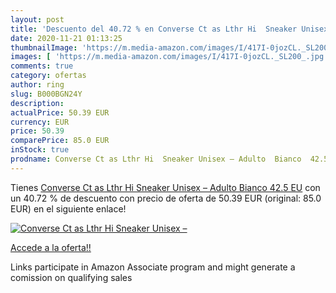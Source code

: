 ```yaml
---
layout: post
title: 'Descuento del 40.72 % en Converse Ct as Lthr Hi  Sneaker Unisex –'
date: 2020-11-21 01:13:25
thumbnailImage: 'https://m.media-amazon.com/images/I/417I-0jozCL._SL200_.jpg'
images: [ 'https://m.media-amazon.com/images/I/417I-0jozCL._SL200_.jpg' ]
comments: true
category: ofertas
author: ring
slug: B000BGN24Y
description:
actualPrice: 50.39 EUR
currency: EUR
price: 50.39
comparePrice: 85.0 EUR
inStock: true
prodname: Converse Ct as Lthr Hi  Sneaker Unisex – Adulto  Bianco  42.5 EU
---
```


Tienes [Converse Ct as Lthr Hi  Sneaker Unisex – Adulto  Bianco  42.5 EU](https://www.amazon.it/dp/B000BGN24Y/?tag=tolees00-21) con un 40.72 % de descuento con precio de oferta de 50.39 EUR (original: 85.0 EUR) en el siguiente enlace!

[![Converse Ct as Lthr Hi  Sneaker Unisex –](https://m.media-amazon.com/images/I/417I-0jozCL._SL200_.jpg)](https://www.amazon.it/dp/B000BGN24Y/?tag=tolees00-21)

[Accede a la oferta!!](https://www.amazon.it/dp/B000BGN24Y/?tag=tolees00-21)

Links participate in Amazon Associate program and might generate a comission on qualifying sales



